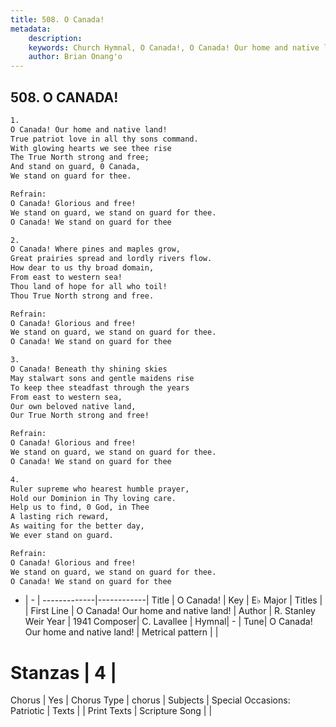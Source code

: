 ```yaml
---
title: 508. O Canada!
metadata:
    description: 
    keywords: Church Hymnal, O Canada!, O Canada! Our home and native land!, 
    author: Brian Onang'o
---
```



## 508. O CANADA!

```txt
1.
O Canada! Our home and native land! 
True patriot love in all thy sons command. 
With glowing hearts we see thee rise 
The True North strong and free; 
And stand on guard, 0 Canada, 
We stand on guard for thee. 

Refrain:
O Canada! Glorious and free! 
We stand on guard, we stand on guard for thee. 
O Canada! We stand on guard for thee 

2.
O Canada! Where pines and maples grow, 
Great prairies spread and lordly rivers flow. 
How dear to us thy broad domain, 
From east to western sea! 
Thou land of hope for all who toil! 
Thou True North strong and free. 

Refrain:
O Canada! Glorious and free! 
We stand on guard, we stand on guard for thee. 
O Canada! We stand on guard for thee 

3.
O Canada! Beneath thy shining skies 
May stalwart sons and gentle maidens rise 
To keep thee steadfast through the years 
From east to western sea, 
Our own beloved native land, 
Our True North strong and free! 

Refrain:
O Canada! Glorious and free! 
We stand on guard, we stand on guard for thee. 
O Canada! We stand on guard for thee 

4.
Ruler supreme who hearest humble prayer, 
Hold our Dominion in Thy loving care. 
Help us to find, 0 God, in Thee 
A lasting rich reward, 
As waiting for the better day, 
We ever stand on guard.

Refrain:
O Canada! Glorious and free! 
We stand on guard, we stand on guard for thee. 
O Canada! We stand on guard for thee 

```

- |   -  |
-------------|------------|
Title | O Canada! |
Key | E♭ Major |
Titles |  |
First Line | O Canada! Our home and native land! |
Author | R. Stanley Weir
Year | 1941
Composer| C. Lavallee |
Hymnal|  - |
Tune| O Canada! Our home and native land! |
Metrical pattern | |
# Stanzas | 4 |
Chorus | Yes |
Chorus Type | chorus |
Subjects | Special Occasions: Patriotic |
Texts |  |
Print Texts | 
Scripture Song |  |
  
